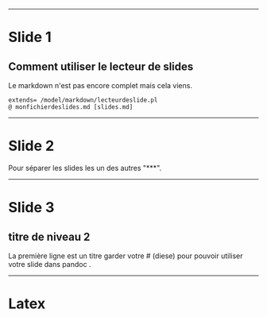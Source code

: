 


***

# Slide 1

## Comment utiliser le lecteur de slides

Le markdown n'est pas encore complet mais cela viens. 

    extends= /model/markdown/lecteurdeslide.pl
    @ monfichierdeslides.md [slides.md]


***


# Slide 2 

Pour séparer les slides les un des autres "***".


***

# Slide 3 

## titre de niveau 2 

La première ligne est un titre garder votre # (diese) pour pouvoir utiliser votre slide dans pandoc .


***

# Latex

$%\huge \frac{\sqrt{x^7}}{\pi^2} <= +\infty%$ 





